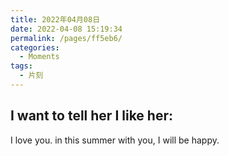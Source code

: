 ```yaml
---
title: 2022年04月08日
date: 2022-04-08 15:19:34
permalink: /pages/ff5eb6/
categories:
  - Moments
tags:
  - 片刻
---
```


## **I want to tell her I like her:**

I love you. in this summer with you, I will be happy.

<!-- more -->
